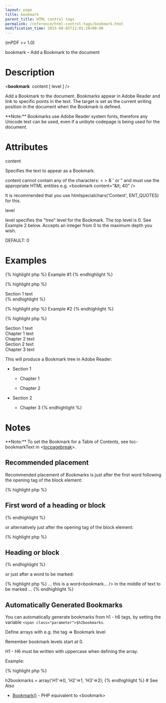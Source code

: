 ```yaml
---
layout: page
title: bookmark
parent_title: HTML control tags
permalink: /reference/html-control-tags/bookmark.html
modification_time: 2015-08-05T12:01:20+00:00
---
```


(mPDF >= 1.0)

bookmark – Add a Bookmark to the document

# Description

&lt;**bookmark**  <span class="parameter">content</span> [ <span class="parameter">level</span> ] /&gt;

Add a Bookmark to the document. Bookmarks appear in Adobe Reader and link to specific points in the text. The target is set as the current writing position in the document when the Bookmark is defined.

<div class="alert alert-info" role="alert">**Note:** Bookmarks use Adobe Reader system fonts, therefore any Unicode text can be used, even if a unibyte codepage is being used for the document.</div>

# Attributes

<span class="parameter">content</span>

Specifies the text to appear as a Bookmark.

<span class="parameter">content</span> cannot contain any of the characters: &lt; &gt; &amp; ' *or* " and must use the appropriate HTML entities e.g. &lt;bookmark content="&amp;lt; 40" /&gt;

It is recommended that you use htmlspecialchars('Content', ENT_QUOTES) for this.

<span class="parameter">level</span>

<span class="parameter">level</span> specifies the "tree" level for the Bookmark. The top level is 0. See Example 2 below. Accepts an integer from 0 to the maximum depth you wish.

<span class="smallblock">DEFAULT</span>: 0

# Examples

{% highlight php %}
Example #1
{% endhighlight %}

{% highlight php %}
<html>

<bookmark content="Start of the Document" />

<div>Section 1 text</div>

</html>
{% endhighlight %}

{% highlight php %}
Example #2
{% endhighlight %}

{% highlight php %}

<html>

<bookmark content="Section 1" />

<div>Section 1 text</div>

<bookmark content="Chapter 1" />

<div>Chapter 1 text</div>

<bookmark content="Chapter 2" />

<div>Chapter 2 text</div>

<bookmark content="Section 2" />

<div>Section 2 text</div>

<bookmark content="Chapter 3" />

<div>Chapter 3 text</div>

</html>

This will produce a Bookmark tree in Adobe Reader:

+ Section 1

  + Chapter 1

  + Chapter 2

+ Section 2

  + Chapter 3
{% endhighlight %}

# Notes

<div class="alert alert-info" role="alert">**Note:** To set the Bookmark for a Table of Contents, see <span class="parameter">toc-bookmarkText</span> in &lt;<a href="{{ "/reference/html-control-tags/tocpagebreak.html" | prepend: site.baseurl }}">tocpagebreak</a>&gt;.</div>

## Recommended placement

Recommended placement of Bookmarks is just after the first word following the opening tag of the block element:

{% highlight php %}
<h2>First<bookmark... /> word of a heading or block</h2>
{% endhighlight %}

or alternatively just after the opening tag of the block element:

{% highlight php %}
<h2><bookmark... />Heading or block</h2>
{% endhighlight %}

or just after a word to be marked:

{% highlight php %}
... this is a word<bookmark... /> in the middle of text to be marked ...
{% endhighlight %}

## Automatically Generated Bookmarks

You can automatically generate bookmarks from h1 - h6 tags, by setting the variable `<span class="parameter">$h2bookmarks`</span>.

Define arrays with e.g. the tag =&gt; Bookmark level

Remember bookmark levels start at 0.

H1 - H6 must be written with uppercase when defining the array.

Example:

{% highlight php %}
<?php

$mpdf->h2bookmarks = array('H1'=>0, 'H2'=>1, 'H3'=>2);
{% endhighlight %}

# See Also

<ul>
<li class="manual_boxlist"><a href="{{ "/reference/mpdf-functions/bookmark.html" | prepend: site.baseurl }}">Bookmark()</a> - PHP equivalent to &lt;bookmark&gt;</li>
</ul>
